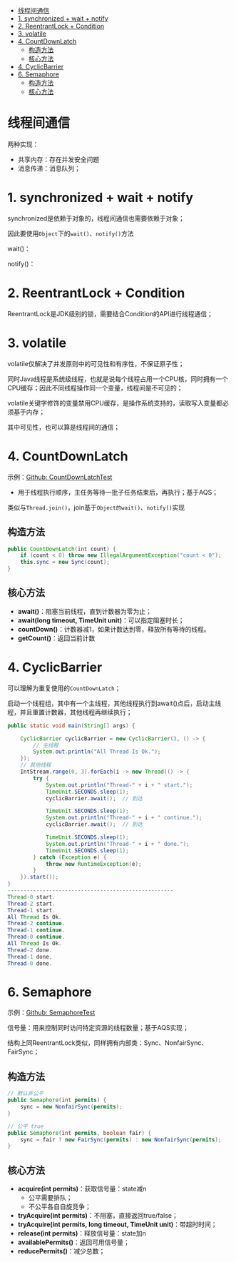 - [线程间通信](#线程间通信)
- [1. synchronized + wait + notify](#1-synchronized--wait--notify)
- [2. ReentrantLock + Condition](#2-reentrantlock--condition)
- [3. volatile](#3-volatile)
- [4. CountDownLatch](#4-countdownlatch)
  - [构造方法](#构造方法)
  - [核心方法](#核心方法)
- [4. CyclicBarrier](#4-cyclicbarrier)
- [6. Semaphore](#6-semaphore)
  - [构造方法](#构造方法-1)
  - [核心方法](#核心方法-1)

# 线程间通信
两种实现：
- 共享内存：存在并发安全问题
- 消息传递：消息队列；

# 1. synchronized + wait + notify
synchronized是依赖于对象的，线程间通信也需要依赖于对象；

因此要使用`Object`下的`wait()`、`notify()`方法

wait()：

notify()：

# 2. ReentrantLock + Condition

ReentrantLock是JDK级别的锁，需要结合Condition的API进行线程通信；

# 3. volatile

volatile仅解决了并发原则中的可见性和有序性，不保证原子性；

同时Java线程是系统级线程，也就是说每个线程占用一个CPU核，同时拥有一个CPU缓存；因此不同线程操作同一个变量，线程间是不可见的；

volatile关键字修饰的变量禁用CPU缓存，是操作系统支持的，读取写入变量都必须基于内存；

其中可见性，也可以算是线程间的通信；

# 4. CountDownLatch

示例：[Github: CountDownLatchTest](https://github.com/huiru-wang/JavaCodeSnippet/blob/main/JavaBaseCode/src/test/java/com/snippet/javacodebase/CountDownLatchTest.java)

- 用于线程执行顺序，主任务等待一批子任务结束后，再执行；基于AQS；

类似与`Thread.join()`，join基于`Object的wait()`、`notify()`实现

## 构造方法
```java
public CountDownLatch(int count) {
    if (count < 0) throw new IllegalArgumentException("count < 0");
    this.sync = new Sync(count);
}
```

## 核心方法

- **await()**：阻塞当前线程，直到计数器为零为止；
- **await(long timeout, TimeUnit unit)**：可以指定阻塞时长；
- **countDown()**：计数器减1，如果计数达到零，释放所有等待的线程。
- **getCount()**：返回当前计数

# 4. CyclicBarrier

可以理解为重复使用的`CountDownLatch`；

启动一个线程组，其中有一个主线程，其他线程执行到await()点后，启动主线程，并且重置计数器，其他线程再继续执行；

```java
public static void main(String[] args) {

    CyclicBarrier cyclicBarrier = new CyclicBarrier(3, () -> {
        // 主线程
        System.out.println("All Thread Is Ok.");
    });
    // 其他线程
    IntStream.range(0, 3).forEach(i -> new Thread(() -> {
        try {
            System.out.println("Thread-" + i + " start.");
            TimeUnit.SECONDS.sleep(1);
            cyclicBarrier.await();  // 到达

            TimeUnit.SECONDS.sleep(1);
            System.out.println("Thread-" + i + " continue.");
            cyclicBarrier.await();  // 到达

            TimeUnit.SECONDS.sleep(1);
            System.out.println("Thread-" + i + " done.");
            TimeUnit.SECONDS.sleep(1);
        } catch (Exception e) {
            throw new RuntimeException(e);
        }
    }).start());
}
----------------------------------------------------
Thread-0 start.
Thread-2 start.
Thread-1 start.
All Thread Is Ok.
Thread-2 continue.
Thread-1 continue.
Thread-0 continue.
All Thread Is Ok.
Thread-2 done.
Thread-1 done.
Thread-0 done.
```

# 6. Semaphore

示例：[Github: SemaphoreTest](https://github.com/huiru-wang/JavaCodeSnippet/blob/main/JavaBaseCode/src/test/java/com/snippet/javacodebase/SemaphoreTest.java)

信号量：用来控制同时访问特定资源的线程数量；基于AQS实现；

结构上同ReentrantLock类似，同样拥有内部类：Sync、NonfairSync、FairSync；

## 构造方法

```java
// 默认非公平
public Semaphore(int permits) {
    sync = new NonfairSync(permits);
}

// 公平 true
public Semaphore(int permits, boolean fair) {
    sync = fair ? new FairSync(permits) : new NonfairSync(permits);
}
```
## 核心方法

- **acquire(int permits)**：获取信号量：state减n
  - 公平需要排队；
  - 不公平各自自旋竞争；
- **tryAcquire(int permits)**：不阻塞，直接返回true/false；
- **tryAcquire(int permits, long timeout, TimeUnit unit)**：带超时时间；
- **release(int permits)**：释放信号量：state加n
- **availablePermits()**：返回可用信号量；
- **reducePermits()**：减少总数；
